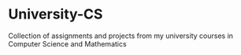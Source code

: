 # University-CS
Collection of assignments and projects from my university courses in Computer Science and Mathematics
